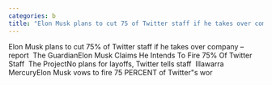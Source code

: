 ```yaml
---
categories: b
title: "Elon Musk plans to cut 75 of Twitter staff if he takes over company – report  The Guardian"
---
```

Elon Musk plans to cut 75% of Twitter staff if he takes over company – report&nbsp;&nbsp;The GuardianElon Musk Claims He Intends To Fire 75% Of Twitter Staff&nbsp;&nbsp;The ProjectNo plans for layoffs, Twitter tells staff&nbsp;&nbsp;Illawarra MercuryElon Musk vows to fire 75 PERCENT of Twitter"s wor